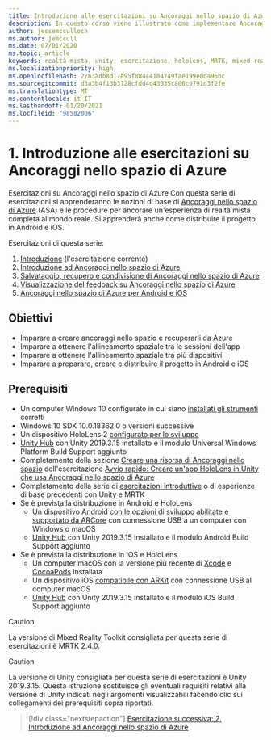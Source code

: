 ```yaml
---
title: Introduzione alle esercitazioni su Ancoraggi nello spazio di Azure
description: In questo corso viene illustrato come implementare Ancoraggi nello spazio di Azure in un'applicazione di realtà mista.
author: jessemcculloch
ms.author: jemccull
ms.date: 07/01/2020
ms.topic: article
keywords: realtà mista, unity, esercitazione, hololens, MRTK, mixed reality toolkit, UWP, ancoraggi nello spazio di Azure, ios, android, Windows 10, ARCore, macOS, Android Build Support, ARKit
ms.localizationpriority: high
ms.openlocfilehash: 2763adb8d17e95f88444184749fae199e0da96bc
ms.sourcegitcommit: d3a3b4f13b3728cfdd4d43035c806c0791d3f2fe
ms.translationtype: MT
ms.contentlocale: it-IT
ms.lasthandoff: 01/20/2021
ms.locfileid: "98582006"
---
```

# <a name="1-introduction-to-the-azure-spatial-anchors-tutorials"></a>1. Introduzione alle esercitazioni su Ancoraggi nello spazio di Azure

Esercitazioni su Ancoraggi nello spazio di Azure Con questa serie di esercitazioni si apprenderanno le nozioni di base di <a href="https://azure.microsoft.com/services/spatial-anchors" target="_blank">Ancoraggi nello spazio di Azure</a> (ASA) e le procedure per ancorare un'esperienza di realtà mista completa al mondo reale. Si apprenderà anche come distribuire il progetto in Android e iOS.

Esercitazioni di questa serie:

1. [Introduzione](mr-learning-asa-01.md) (l'esercitazione corrente)
2. [Introduzione ad Ancoraggi nello spazio di Azure](mr-learning-asa-02.md)
3. [Salvataggio, recupero e condivisione di Ancoraggi nello spazio di Azure](mr-learning-asa-03.md)
4. [Visualizzazione del feedback su Ancoraggi nello spazio di Azure](mr-learning-asa-04.md)
5. [Ancoraggi nello spazio di Azure per Android e iOS](mr-learning-asa-05.md)

## <a name="objectives"></a>Obiettivi

* Imparare a creare ancoraggi nello spazio e recuperarli da Azure
* Imparare a ottenere l'allineamento spaziale tra le sessioni dell'app
* Imparare a ottenere l'allineamento spaziale tra più dispositivi
* Imparare a preparare, creare e distribuire il progetto in Android e iOS

## <a name="prerequisites"></a>Prerequisiti

* Un computer Windows 10 configurato in cui siano [installati gli strumenti](../../install-the-tools.md) corretti
* Windows 10 SDK 10.0.18362.0 o versioni successive
* Un dispositivo HoloLens 2 [configurato per lo sviluppo](../../platform-capabilities-and-apis/using-visual-studio.md#enabling-developer-mode)
* <a href="https://docs.unity3d.com/Manual/GettingStartedInstallingHub.html" target="_blank">Unity Hub</a> con Unity 2019.3.15 installato e il modulo Universal Windows Platform Build Support aggiunto
* Completamento della sezione [Creare una risorsa di Ancoraggi nello spazio](/azure/spatial-anchors/quickstarts/get-started-unity-hololens#create-a-spatial-anchors-resource) dell'esercitazione [Avvio rapido: Creare un'app HoloLens in Unity che usa Ancoraggi nello spazio di Azure](/azure/spatial-anchors/quickstarts/get-started-unity-hololens)
* Completamento della serie di [esercitazioni introduttive](mr-learning-base-01.md) o di esperienze di base precedenti con Unity e MRTK
* Se è prevista la distribuzione in Android e HoloLens
  * Un dispositivo Android <a href="https://developer.android.com/studio/debug/dev-options" target="_blank">con le opzioni di sviluppo abilitate</a> e <a href="https://developers.google.com/ar/discover/supported-devices" target="_blank">supportato da ARCore</a> con connessione USB a un computer con Windows o macOS
  * <a href="https://docs.unity3d.com/Manual/GettingStartedInstallingHub.html" target="_blank">Unity Hub</a> con Unity 2019.3.15 installato e il modulo Android Build Support aggiunto
* Se è prevista la distribuzione in iOS e HoloLens
  * Un computer macOS con la versione più recente di <a href="https://geo.itunes.apple.com/us/app/xcode/id497799835?mt=12" target="_blank">Xcode</a> e <a href="https://cocoapods.org" target="_blank">CocoaPods</a> installata
  * Un dispositivo iOS <a href="https://developer.apple.com/documentation/arkit/verifying_device_support_and_user_permission" target="_blank">compatibile con ARKit</a> con connessione USB al computer macOS
  * <a href="https://docs.unity3d.com/Manual/GettingStartedInstallingHub.html" target="_blank">Unity Hub</a> con Unity 2019.3.15 installato e il modulo iOS Build Support aggiunto

> [!CAUTION]
> La versione di Mixed Reality Toolkit consigliata per questa serie di esercitazioni è MRTK 2.4.0.

> [!CAUTION]
> La versione di Unity consigliata per questa serie di esercitazioni è Unity 2019.3.15. Questa istruzione sostituisce gli eventuali requisiti relativi alla versione di Unity indicati negli argomenti visualizzabili facendo clic sui collegamenti dei prerequisiti sopra riportati.

> [!div class="nextstepaction"]
> [Esercitazione successiva: 2. Introduzione ad Ancoraggi nello spazio di Azure](mr-learning-asa-02.md)